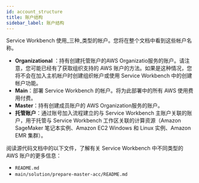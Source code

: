 ```yaml
---
id: account_structure
title: 账户结构
sidebar_label: 账户结构
---
```


Service Workbench 使用_三种_类型的帐户。您将在整个文档中看到这些帐户名称。

- **Organizational** ：持有创建托管账户的AWS Organizatio服务的账户。请注意，您可能已经有了获取组织支持的 AWS 账户的方法。如果是这种情况，您将不会在加入主机帐户时创建组织帐户或使用 Service Workbench 中的创建帐户功能。
- **Main**：部署 Service Workbench 的帐户。将为此部署中的所有 AWS 使用费用付费。
- **Master**：持有创建成员账户的 AWS Organization服务的账户。
- **托管账户**：通过账号加入流程建立的与 Service Workbench 主账户关联的账户，用于托管与 Service Workbench 工作区关联的计算资源（Amazon SageMaker 笔记本实例、Amazon EC2 Windows 和 Linux 实例、Amazon EMR 集群）。

阅读源代码文档中的以下文件，了解有关 Service Workbench 中不同类型的 AWS 账户的更多信息：

- `README.md`
- `main/solution/prepare-master-acc/README.md`